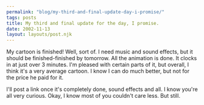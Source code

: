 ```yaml
---
permalink: "blog/my-third-and-final-update-day-i-promise/"
tags: posts
title: My third and final update for the day, I promise.
date: 2002-11-13
layout: layouts/post.njk
---
```


My cartoon is finished! Well, sort of. I need music and sound effects, but it should be finished-finished by tomorrow. All the animation is done. It clocks in at just over 3 minutes. I'm pleased with certain parts of it, but overall, I think it's a very average cartoon. I know I can do much better, but not for the price he paid for it. 

I'll post a link once it's completely done, sound effects and all. I know you're all very curious. Okay, I know most of you couldn't care less. But still.